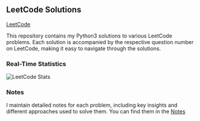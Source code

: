 ## LeetCode Solutions
[LeetCode](https://leetcode.com/vigneshkannaa1996/)

This repository contains my Python3 solutions to various LeetCode problems. Each solution is accompanied by the respective question number on LeetCode, making it easy to navigate through the solutions.

### Real-Time Statistics
![LeetCode Stats](https://leetcode.card.workers.dev/vigneshkannaa1996?theme=default&font=baloo&extension=null)

### Notes
I maintain detailed notes for each problem, including key insights and different approaches used to solve them. You can find them in the [Notes](https://docs.google.com/spreadsheets/d/1e8duyui8G4ZEZNpToFLXTxB8KSsRNSraVn4i7raIzzU/edit?usp=sharing)







